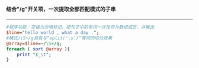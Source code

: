 #### 结合"/g"开关项，一次提取全部匹配模式的子串
------
```perl
#程序功能：空格为分隔标记，把句子中的单词一次性存为数组成员，并输出
$line="hello world , what a day .";
#模式/\S+/g具有与“split('\s')”等同的切分效果
@array=$line=~/\S+/g;
foreach ( sort @array ){
	print "$_\t";
}

```
